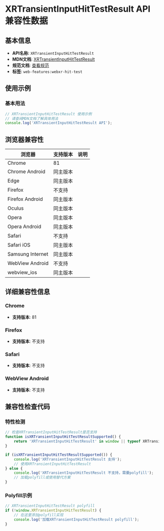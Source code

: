 # XRTransientInputHitTestResult API 兼容性数据

## 基本信息

- **API名称**: `XRTransientInputHitTestResult`
- **MDN文档**: [XRTransientInputHitTestResult](https://developer.mozilla.org/docs/Web/API/XRTransientInputHitTestResult)
- **规范文档**: [查看规范](https://immersive-web.github.io/hit-test/#xr-transient-input-hit-test-result-interface)
- **标签**: `web-features:webxr-hit-test`

## 使用示例

### 基本用法

```javascript
// XRTransientInputHitTestResult 使用示例
// 请查阅MDN文档了解具体用法
console.log('XRTransientInputHitTestResult API');
```

## 浏览器兼容性

| 浏览器 | 支持版本 | 说明 |
|--------|----------|------|
| Chrome | 81 |  |
| Chrome Android | 同主版本 |  |
| Edge | 同主版本 |  |
| Firefox | 不支持 |  |
| Firefox Android | 同主版本 |  |
| Oculus | 同主版本 |  |
| Opera | 同主版本 |  |
| Opera Android | 同主版本 |  |
| Safari | 不支持 |  |
| Safari iOS | 同主版本 |  |
| Samsung Internet | 同主版本 |  |
| WebView Android | 不支持 |  |
| webview_ios | 同主版本 |  |

## 详细兼容性信息

### Chrome

- **支持版本**: 81

### Firefox

- **支持版本**: 不支持

### Safari

- **支持版本**: 不支持

### WebView Android

- **支持版本**: 不支持

## 兼容性检查代码

### 特性检测

```javascript
// 检查XRTransientInputHitTestResult是否支持
function isXRTransientInputHitTestResultSupported() {
    return 'XRTransientInputHitTestResult' in window || typeof XRTransientInputHitTestResult !== 'undefined';
}

if (isXRTransientInputHitTestResultSupported()) {
    console.log('XRTransientInputHitTestResult 支持');
    // 使用XRTransientInputHitTestResult
} else {
    console.log('XRTransientInputHitTestResult 不支持，需要polyfill');
    // 加载polyfill或使用替代方案
}
```

### Polyfill示例

```javascript
// XRTransientInputHitTestResult polyfill
if (!window.XRTransientInputHitTestResult) {
    // 在这里添加polyfill实现
    console.log('加载XRTransientInputHitTestResult polyfill');
}
```

